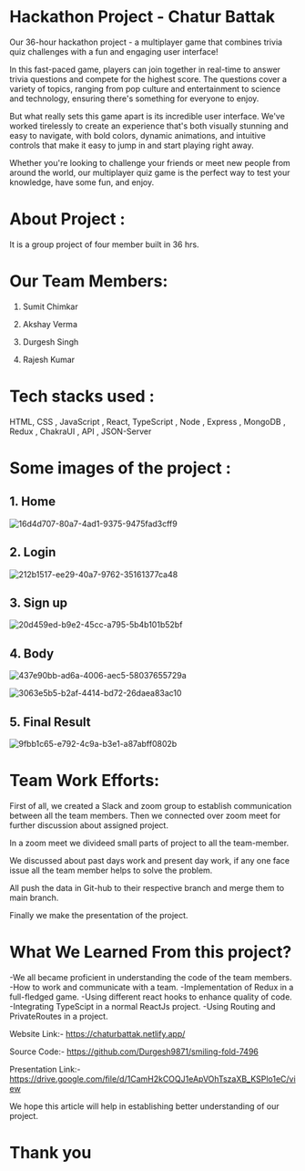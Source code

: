 
# Hackathon Project - Chatur Battak

Our 36-hour hackathon project - a multiplayer game that combines trivia quiz challenges with a fun and engaging user interface!

In this fast-paced game, players can join together in real-time to answer trivia questions and compete for the highest score. The questions cover a variety of topics, ranging from pop culture and entertainment to science and technology, ensuring there's something for everyone to enjoy.

But what really sets this game apart is its incredible user interface. We've worked tirelessly to create an experience that's both visually stunning and easy to navigate, with bold colors, dynamic animations, and intuitive controls that make it easy to jump in and start playing right away.

Whether you're looking to challenge your friends or meet new people from around the world, our multiplayer quiz game is the perfect way to test your knowledge, have some fun, and enjoy.




# About Project :
It is a group project of four member built in 36 hrs.


# Our Team Members:

1. Sumit Chimkar

2. Akshay Verma

3. Durgesh Singh

4. Rajesh Kumar


# Tech stacks used :

HTML, CSS , JavaScript , React, TypeScript , Node , Express , MongoDB , Redux , ChakraUI , API , JSON-Server



# Some images of the project :

## 1. Home
 
![16d4d707-80a7-4ad1-9375-9475fad3cff9](https://user-images.githubusercontent.com/112768622/222920519-40d00abf-0174-4c1c-81c5-6076a12fcc6c.jpg)



## 2. Login
![212b1517-ee29-40a7-9762-35161377ca48](https://user-images.githubusercontent.com/112768622/222920465-04bf293c-e09a-4a57-99d3-e4d8ab23ba2e.jpg)


## 3. Sign up


![20d459ed-b9e2-45cc-a795-5b4b101b52bf](https://user-images.githubusercontent.com/112768622/222920364-25b10b96-fc4e-4359-9bae-8d64bd73f3b5.jpg)
## 4. Body


![437e90bb-ad6a-4006-aec5-58037655729a](https://user-images.githubusercontent.com/112768622/222920339-60afb287-1a9e-4b03-bf32-db184a546a0a.jpg)

![3063e5b5-b2af-4414-bd72-26daea83ac10](https://user-images.githubusercontent.com/112768622/222920388-4e9c45a7-ec6f-4d27-a06a-f9bca6a2e95c.jpg)


## 5. Final Result


![9fbb1c65-e792-4c9a-b3e1-a87abff0802b](https://user-images.githubusercontent.com/112768622/222920410-5f5b5417-c324-4f4f-b166-355f53014c3c.jpg)









# Team Work Efforts:

First of all, we created a Slack and zoom group to establish communication between all the team members. 
Then we connected over zoom meet for further discussion about assigned project.

In a zoom meet we divideed small parts of project to all the team-member.

We discussed about past days work and present day work, if any one face issue all the team member helps to solve the problem.

All push the data in Git-hub to their respective branch and merge them to main branch.

Finally we make the presentation of the project.


# What We Learned From this project?

-We all became proficient in understanding the code of the team members.
-How to work and communicate with a team.
-Implementation of Redux in a full-fledged game.
-Using different react hooks to enhance quality of code.
-Integrating TypeScipt in a normal ReactJs project.
-Using Routing and PrivateRoutes in a project.


Website Link:- https://chaturbattak.netlify.app/

Source Code:- https://github.com/Durgesh9871/smiling-fold-7496

Presentation Link:- https://drive.google.com/file/d/1CamH2kCOQJ1eApVOhTszaXB_KSPlo1eC/view

We hope this article will help in establishing better understanding of our project.

# Thank you

